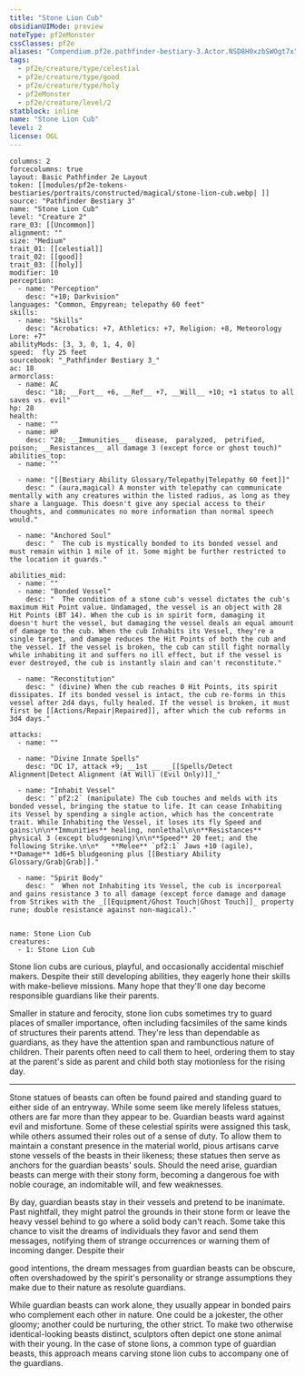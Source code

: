 ```yaml
---
title: "Stone Lion Cub"
obsidianUIMode: preview
noteType: pf2eMonster
cssClasses: pf2e
aliases: "Compendium.pf2e.pathfinder-bestiary-3.Actor.NSD8H0xzbSWOgt7x" 
tags:
  - pf2e/creature/type/celestial
  - pf2e/creature/type/good
  - pf2e/creature/type/holy
  - pf2eMonster
  - pf2e/creature/level/2
statblock: inline
name: "Stone Lion Cub"
level: 2
license: OGL
---
```


```statblock
columns: 2
forcecolumns: true
layout: Basic Pathfinder 2e Layout
token: [[modules/pf2e-tokens-bestiaries/portraits/constructed/magical/stone-lion-cub.webp| ]]
source: "Pathfinder Bestiary 3"
name: "Stone Lion Cub"
level: "Creature 2"
rare_03: [[Uncommon]]
alignment: ""
size: "Medium"
trait_01: [[celestial]]
trait_02: [[good]]
trait_03: [[holy]]
modifier: 10
perception:
  - name: "Perception"
    desc: "+10; Darkvision"
languages: "Common, Empyrean; telepathy 60 feet"
skills:
  - name: "Skills"
    desc: "Acrobatics: +7, Athletics: +7, Religion: +8, Meteorology Lore: +7"
abilityMods: [3, 3, 0, 1, 4, 0]
speed:  fly 25 feet
sourcebook: "_Pathfinder Bestiary 3_"
ac: 18
armorclass:
  - name: AC
    desc: "18; __Fort__ +6, __Ref__ +7, __Will__ +10; +1 status to all saves vs. evil"
hp: 28
health:
  - name: ""
  - name: HP
    desc: "28; __Immunities__  disease,  paralyzed,  petrified,  poison; __Resistances__ all damage 3 (except force or ghost touch)"
abilities_top:
  - name: ""

  - name: "[[Bestiary Ability Glossary/Telepathy|Telepathy 60 feet]]"
    desc: " (aura,magical) A monster with telepathy can communicate mentally with any creatures within the listed radius, as long as they share a language. This doesn't give any special access to their thoughts, and communicates no more information than normal speech would."

  - name: "Anchored Soul"
    desc: "  The cub is mystically bonded to its bonded vessel and must remain within 1 mile of it. Some might be further restricted to the location it guards."

abilities_mid:
  - name: ""
  - name: "Bonded Vessel"
    desc: "  The condition of a stone cub's vessel dictates the cub's maximum Hit Point value. Undamaged, the vessel is an object with 28 Hit Points (BT 14). When the cub is in spirit form, damaging it doesn't hurt the vessel, but damaging the vessel deals an equal amount of damage to the cub. When the cub Inhabits its Vessel, they're a single target, and damage reduces the Hit Points of both the cub and the vessel. If the vessel is broken, the cub can still fight normally while inhabiting it and suffers no ill effect, but if the vessel is ever destroyed, the cub is instantly slain and can't reconstitute."

  - name: "Reconstitution"
    desc: " (divine) When the cub reaches 0 Hit Points, its spirit dissipates. If its bonded vessel is intact, the cub re-forms in this vessel after 2d4 days, fully healed. If the vessel is broken, it must first be [[Actions/Repair|Repaired]], after which the cub reforms in 3d4 days."

attacks:
  - name: ""

  - name: "Divine Innate Spells"
    desc: "DC 17, attack +9; __1st __  _[[Spells/Detect Alignment|Detect Alignment (At Will) (Evil Only)]]_"

  - name: "Inhabit Vessel"
    desc: "`pf2:2` (manipulate) The cub touches and melds with its bonded vessel, bringing the statue to life. It can cease Inhabiting its Vessel by spending a single action, which has the concentrate trait. While Inhabiting the Vessel, it loses its fly Speed and gains:\n\n**Immunities** healing, nonlethal\n\n**Resistances** physical 3 (except bludgeoning)\n\n**Speed** 20 feet; and the following Strike.\n\n*   **Melee** `pf2:1` Jaws +10 (agile), **Damage** 1d6+5 bludgeoning plus [[Bestiary Ability Glossary/Grab|Grab]]."

  - name: "Spirit Body"
    desc: "  When not Inhabiting its Vessel, the cub is incorporeal and gains resistance 3 to all damage (except force damage and damage from Strikes with the _[[Equipment/Ghost Touch|Ghost Touch]]_ property rune; double resistance against non-magical)."
 
```

```encounter-table
name: Stone Lion Cub
creatures:
  - 1: Stone Lion Cub
```



Stone lion cubs are curious, playful, and occasionally accidental mischief makers. Despite their still developing abilities, they eagerly hone their skills with make-believe missions. Many hope that they'll one day become responsible guardians like their parents.

Smaller in stature and ferocity, stone lion cubs sometimes try to guard places of smaller importance, often including facsimiles of the same kinds of structures their parents attend. They're less than dependable as guardians, as they have the attention span and rambunctious nature of children. Their parents often need to call them to heel, ordering them to stay at the parent's side as parent and child both stay motionless for the rising day.

* * *

Stone statues of beasts can often be found paired and standing guard to either side of an entryway. While some seem like merely lifeless statues, others are far more than they appear to be. Guardian beasts ward against evil and misfortune. Some of these celestial spirits were assigned this task, while others assumed their roles out of a sense of duty. To allow them to maintain a constant presence in the material world, pious artisans carve stone vessels of the beasts in their likeness; these statues then serve as anchors for the guardian beasts' souls. Should the need arise, guardian beasts can merge with their stony form, becoming a dangerous foe with noble courage, an indomitable will, and few weaknesses.

By day, guardian beasts stay in their vessels and pretend to be inanimate. Past nightfall, they might patrol the grounds in their stone form or leave the heavy vessel behind to go where a solid body can't reach. Some take this chance to visit the dreams of individuals they favor and send them messages, notifying them of strange occurrences or warning them of incoming danger. Despite their

good intentions, the dream messages from guardian beasts can be obscure, often overshadowed by the spirit's personality or strange assumptions they make due to their nature as resolute guardians.

While guardian beasts can work alone, they usually appear in bonded pairs who complement each other in nature. One could be a jokester, the other gloomy; another could be nurturing, the other strict. To make two otherwise identical-looking beasts distinct, sculptors often depict one stone animal with their young. In the case of stone lions, a common type of guardian beasts, this approach means carving stone lion cubs to accompany one of the guardians.
